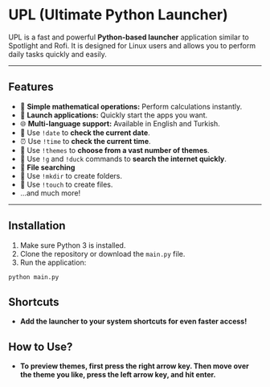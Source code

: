 # UPL (Ultimate Python Launcher)

UPL is a fast and powerful **Python-based launcher** application similar to Spotlight and Rofi. It is designed for Linux users and allows you to perform daily tasks quickly and easily.

---

## Features

- 🔢 **Simple mathematical operations:** Perform calculations instantly.
- 🚀 **Launch applications:** Quickly start the apps you want.
- 🌐 **Multi-language support:** Available in English and Turkish.
- 📅 Use `!date` to **check the current date**.
- ⏰ Use `!time` to **check the current time**.
- 🎨 Use `!themes` to **choose from a vast number of themes**.
- 🔎 Use `!g` and `!duck` commands to **search the internet quickly**.
- 📁 **File searching**
- 📂 Use `!mkdir` to create folders.
- 📄 Use `!touch` to create files.
- …and much more!

---

## Installation

1. Make sure Python 3 is installed.
2. Clone the repository or download the `main.py` file.
3. Run the application:

```bash
python main.py
```
## Shortcuts
- **Add the launcher to your system shortcuts for even faster access!**

## How to Use?
- **To preview themes, first press the right arrow key. Then move over the theme you like, press the left arrow key, and hit enter.**
